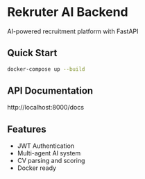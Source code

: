 # Rekruter AI Backend

AI-powered recruitment platform with FastAPI

## Quick Start
```bash
docker-compose up --build
```

## API Documentation
http://localhost:8000/docs

## Features
- JWT Authentication
- Multi-agent AI system
- CV parsing and scoring
- Docker ready
